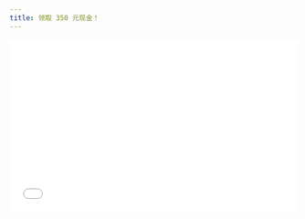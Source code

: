 ```yaml
---
title: 领取 350 元现金！
---
```


<div style="position: relative; padding: 30% 45%;">
<iframe style="position: absolute; width: 100%; height: 100%; left: 0; top: 0;" src="//player.bilibili.com/player.html?aid=928861104&bvid=BV1uT4y1P7CX&cid=287639008&page=1" scrolling="no" border="0" frameborder="no" framespacing="0" allowfullscreen="true"> </iframe>
</div>
